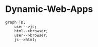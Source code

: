 # Dynamic-Web-Apps

```mermaid
graph TD;
    user-->js;
    html-->browser;
    user-->browser;
    js-->html;
```
